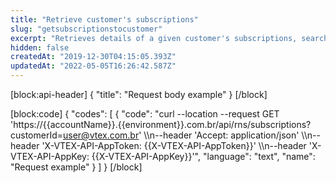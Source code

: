```yaml
---
title: "Retrieve customer's subscriptions"
slug: "getsubscriptionstocustomer"
excerpt: "Retrieves details of a given customer's subscriptions, searching by that customer's `customerId`."
hidden: false
createdAt: "2019-12-30T04:15:05.393Z"
updatedAt: "2022-05-05T16:26:42.587Z"
---
```

[block:api-header]
{
  "title": "Request body example"
}
[/block]

[block:code]
{
  "codes": [
    {
      "code": "curl --location --request GET 'https://{{accountName}}.{{environment}}.com.br/api/rns/subscriptions?customerId=user@vtex.com.br' \\\n--header 'Accept: application/json' \\\n--header 'X-VTEX-API-AppToken: {{X-VTEX-API-AppToken}}' \\\n--header 'X-VTEX-API-AppKey: {{X-VTEX-API-AppKey}}'",
      "language": "text",
      "name": "Request example"
    }
  ]
}
[/block]